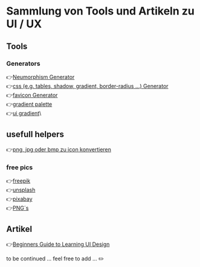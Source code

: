 # Sammlung von Tools und Artikeln zu UI / UX

## Tools

### Generators

:point_right:[Neumorphism Generator](https://neumorphism.io/#c2c2c2)\
:point_right:[css (e.g. tables, shadow, gradient, border-radius ...) Generator](https://html-css-js.com/css/generator/box-shadow/)\
:point_right:[favicon Generator](https://favicon.io/)\
:point_right:[gradient palette](https://aeroxer.net/color/multi-gradient-palette)\
:point_right:[ui gradient](https://uigradients.com/#Dull)\

## usefull helpers

:point_right:[png, jpg oder bmp zu icon konvertieren ](https://icoconvert.com/)


### free pics
:point_right:[freepik](https://www.freepik.com/)\
:point_right:[unsplash](https://unsplash.com/)\
:point_right:[pixabay](https://pixabay.com/de/)\
:point_right:[PNG´s](https://www.pngarts.com/)




## Artikel

:point_right:[Beginners Guide to Learning UI Design](https://www.mockplus.com/blog/post/learn-ui-design)



to be continued ...
feel free to add ...  :pencil2:
